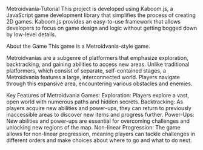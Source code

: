 Metroidvania-Tutorial
This project is developed using Kaboom.js, a JavaScript game development library that simplifies the process of creating 2D games. 
Kaboom.js provides an easy-to-use framework that allows developers to focus on game design and logic without getting bogged down by low-level details.

About the Game
This game is a Metroidvania-style game.

Metroidvanias are a subgenre of platformers that emphasize exploration, backtracking, and gaining abilities to access new areas. 
Unlike traditional platformers, which consist of separate, self-contained stages, a Metroidvania features a large, interconnected world. 
Players navigate through this expansive area, encountering various obstacles and enemies.

Key Features of Metroidvania Games:
Exploration: Players explore a vast, open world with numerous paths and hidden secrets.
Backtracking: As players acquire new abilities and power-ups, they can return to previously inaccessible areas to discover new items and progress further.
Power-Ups: New abilities and power-ups are essential for overcoming challenges and unlocking new regions of the map.
Non-linear Progression: The game allows for non-linear progression, meaning players can tackle challenges in different orders and make choices about where to go and what to do next.

